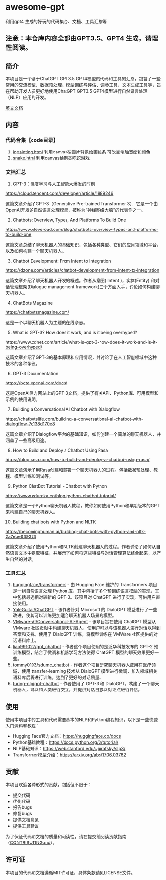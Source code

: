 # awesome-gpt
利用gpt4 生成的好玩的代码集合、文档、工具汇总等

## 注意：本仓库内容全部由GPT3.5、GPT4 生成，请理性阅读。

## 简介

本项目是一个基于ChatGPT GPT3.5 GPT4模型的代码和工具的汇总，包含了一些常用的交流模型、数据预处理、模型训练与评估、调参工具、文本生成工具等，旨在帮助开发人员更好地使用ChatGPT GPT3.5 GPT4模型进行自然语言处理（NLP）应用的开发。

[英文文档](README.md)

## 内容

### 代码合集【code目录】
1. [inpainting.html](code/inpainting.html) 利用canvas在图片背景绘画线条 可改变笔触宽度和颜色
1. [snake.html](code/snake.html) 利用canvas绘制贪吃蛇游戏

### 文档汇总
1. GPT-3：深度学习与人工智能大爆发的时刻

https://cloud.tencent.com/developer/article/1889246

这篇文章介绍了GPT-3（Generative Pre-trained Transformer 3），它是一个由OpenAI开发的自然语言处理模型，被称为“神经网络大脑”的代表作之一。

2. Chatbots: Overview, Types, And Platforms To Build One

https://www.cleveroad.com/blog/chatbots-overview-types-and-platforms-to-build-one

这篇文章总结了聊天机器人的基础知识，包括各种类型、它们的应用领域和平台，以及如何构建一个聊天机器人。

3. Chatbot Development: From Intent to Integration

https://dzone.com/articles/chatbot-development-from-intent-to-integration

这篇文章介绍了聊天机器人开发的概述。作者从意图( Intent )，实体(Entity) 和对话管理框架(Dialogue management framework)三个方面入手，讨论如何构建聊天机器人。

4. ChatBots Magazine

https://chatbotsmagazine.com/

这是一个以聊天机器人为主题的在线杂志。

5. What is GPT-3? How does it work, and is it being overhyped?

https://www.zdnet.com/article/what-is-gpt-3-how-does-it-work-and-is-it-being-overhyped/

这篇文章介绍了GPT-3的基本原理和应用情况，并讨论了在人工智能领域中这种技术的各种争议。

6. GPT-3 Documentation

https://beta.openai.com/docs/

这是OpenAI官方网站上的GPT-3文档，提供了有关API、Python库、可用模型和示例的使用说明。

7. Building a Conversational AI Chatbot with Dialogflow

https://chatbotslife.com/building-a-conversational-ai-chatbot-with-dialogflow-7c138d170e8

这篇文章介绍了Dialogflow平台的基础知识，如何创建一个简单的聊天机器人，并涵盖了一些高级用途。

8. How to Build and Deploy a Chatbot Using Rasa

https://blog.rasa.com/how-to-build-and-deploy-a-chatbot-using-rasa/

这篇文章演示了用Rasa创建和部署一个聊天机器人的过程。包括数据预处理、教程、模型训练和测试等。

9. Python ChatBot Tutorial - Chatbot with Python

https://www.edureka.co/blog/python-chatbot-tutorial/

这篇文章是一个Python聊天机器人教程，教你如何使用Python和早期版本的GPT来构建自己的聊天机器人。

10. Building chat bots with Python and NLTK

https://becominghuman.ai/building-chat-bots-with-python-and-nltk-2a7ebe639373

这篇文章介绍了使用Python和NLTK创建聊天机器人的过程。作者讨论了如何从自然语言文本中提取特征，并展示了如何将这些特征与对话管理算法结合起来，以产生自然的对话。

### 工具汇总
1. [huggingface/transformers](https://github.com/huggingface/transformers) - 由 Hugging Face 维护的 Transformers 项目是一组自然语言处理 Python 库，其中包括了多个预训练语言模型的实现，其中包括最近相对较新的 GPT-3。该项目对 ChatGPT 进行了实现，可供用户直接使用。
2. [YaleGuitar/ChatGPT](https://github.com/YaleGuitar/ChatGPT) - 该作者针对 Microsoft 的 DialoGPT 模型进行了一些改进，使其可以训练更加适合聊天机器人场景的模型。
3. [VMware-AI/Conversational-AI-Agent](https://github.com/VMware-AI/Conversational-AI-Agent) - 该项目旨在使用 ChatGPT 模型从 VMware 社区贡献中构建聊天机器人，使用户可以与该机器人进行对话以得到答案和支持。使用了 DialoGPT 训练，将模型训练在 VMWare 社区提供的对话语料库上。
4. [liao991022/gpt_chatbot](https://github.com/liao991022/gpt_chatbot) - 作者这个项目使用的是泛华科技发布的 GPT-2 预训练模型，结合了微调和机器学习方法使得 ChatGPT 模型的聊天效果更好一些。
5. [tommy0103/sdumc_chatbot](https://github.com/tommy0103/sdumc_chatbot) - 作者这个项目研究聊天机器人应用在医疗领域，使用 transfer-learning 技术从 DialoGPT 模型进行微调，加入领域相关语料库后再进行训练，达到了更好的对话质量。
6. [turing-nlg/gpt-chatbot](https://github.com/turing-nlg/gpt-chatbot) - 作者使用了 GPT-3 和 DialoGPT，构建了一个聊天机器人，可以和人类进行交互，并提供对话日志以对论点进行评估。

## 使用

使用本项目中的工具和代码需要基本的NLP和Python编程知识，以下是一些快速入门资料和教程：

- Hugging Face官方文档：<https://huggingface.co/docs>
- Python基础教程：<https://docs.python.org/3/tutorial/>
- NLP基础知识：<https://web.stanford.edu/~jurafsky/slp3/>
- Transformer模型介绍：<https://arxiv.org/abs/1706.03762>

## 贡献

本项目欢迎各种形式的贡献，包括但不限于：

- 提交代码
- 优化代码
- 报告bugs
- 修复bugs
- 提供文档意见
- 提供工具建议

为了保证代码和文档的质量和可读性，请在提交前阅读贡献指南（[CONTRIBUTING.md](CONTRIBUTING.md)）。

## 许可证

本项目的代码和文档遵循MIT许可证，具体条款请见LICENSE文件。